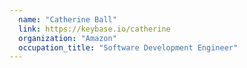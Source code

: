 ```yaml
---
  name: "Catherine Ball"
  link: https://keybase.io/catherine
  organization: "Amazon"
  occupation_title: "Software Development Engineer"
---
```


